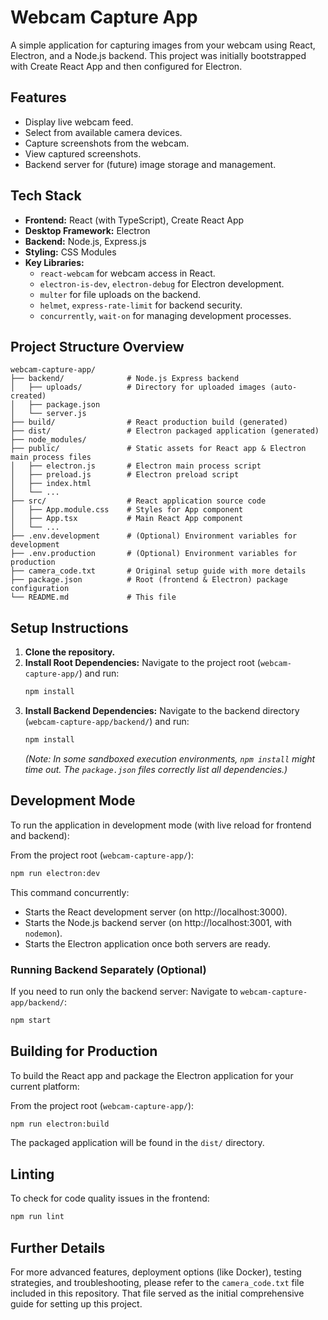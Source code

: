 # Webcam Capture App

A simple application for capturing images from your webcam using React, Electron, and a Node.js backend. This project was initially bootstrapped with Create React App and then configured for Electron.

## Features

*   Display live webcam feed.
*   Select from available camera devices.
*   Capture screenshots from the webcam.
*   View captured screenshots.
*   Backend server for (future) image storage and management.

## Tech Stack

*   **Frontend:** React (with TypeScript), Create React App
*   **Desktop Framework:** Electron
*   **Backend:** Node.js, Express.js
*   **Styling:** CSS Modules
*   **Key Libraries:**
    *   `react-webcam` for webcam access in React.
    *   `electron-is-dev`, `electron-debug` for Electron development.
    *   `multer` for file uploads on the backend.
    *   `helmet`, `express-rate-limit` for backend security.
    *   `concurrently`, `wait-on` for managing development processes.

## Project Structure Overview

```
webcam-capture-app/
├── backend/              # Node.js Express backend
│   ├── uploads/          # Directory for uploaded images (auto-created)
│   ├── package.json
│   └── server.js
├── build/                # React production build (generated)
├── dist/                 # Electron packaged application (generated)
├── node_modules/
├── public/               # Static assets for React app & Electron main process files
│   ├── electron.js       # Electron main process script
│   ├── preload.js        # Electron preload script
│   ├── index.html
│   └── ...
├── src/                  # React application source code
│   ├── App.module.css    # Styles for App component
│   ├── App.tsx           # Main React App component
│   └── ...
├── .env.development      # (Optional) Environment variables for development
├── .env.production       # (Optional) Environment variables for production
├── camera_code.txt       # Original setup guide with more details
├── package.json          # Root (frontend & Electron) package configuration
└── README.md             # This file
```

## Setup Instructions

1.  **Clone the repository.**
2.  **Install Root Dependencies:**
    Navigate to the project root (`webcam-capture-app/`) and run:
    ```bash
    npm install
    ```
3.  **Install Backend Dependencies:**
    Navigate to the backend directory (`webcam-capture-app/backend/`) and run:
    ```bash
    npm install
    ```
    *(Note: In some sandboxed execution environments, `npm install` might time out. The `package.json` files correctly list all dependencies.)*

## Development Mode

To run the application in development mode (with live reload for frontend and backend):

From the project root (`webcam-capture-app/`):
```bash
npm run electron:dev
```
This command concurrently:
*   Starts the React development server (on http://localhost:3000).
*   Starts the Node.js backend server (on http://localhost:3001, with `nodemon`).
*   Starts the Electron application once both servers are ready.

### Running Backend Separately (Optional)

If you need to run only the backend server:
Navigate to `webcam-capture-app/backend/`:
```bash
npm start
```

## Building for Production

To build the React app and package the Electron application for your current platform:

From the project root (`webcam-capture-app/`):
```bash
npm run electron:build
```
The packaged application will be found in the `dist/` directory.

## Linting

To check for code quality issues in the frontend:
```bash
npm run lint
```

## Further Details

For more advanced features, deployment options (like Docker), testing strategies, and troubleshooting, please refer to the `camera_code.txt` file included in this repository. That file served as the initial comprehensive guide for setting up this project.
